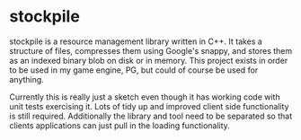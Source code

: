 # stockpile

stockpile is a resource management library written in C++. It takes a structure of files, compresses them using Google's snappy, and stores them as an indexed binary blob on disk or in memory. This project exists in order to be used in my game engine, PG, but could of course be used for anything.

Currently this is really just a sketch even though it has working code with unit tests exercising it. Lots of tidy up and improved client side functionality is still required. Additionally the library and tool need to be separated so that clients applications can just pull in the loading functionality.
